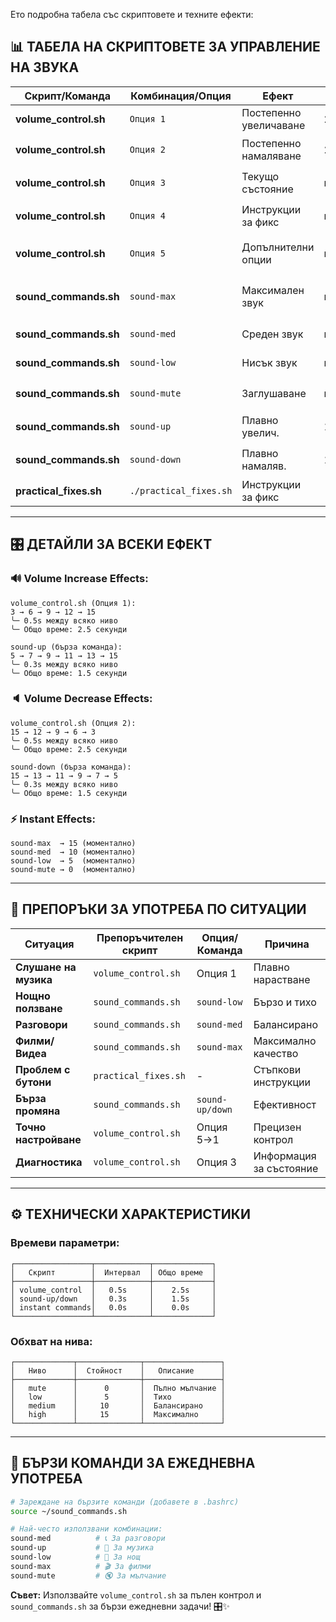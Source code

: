 Ето подробна табела със скриптовете и техните ефекти:

## 📊 **ТАБЕЛА НА СКРИПТОВЕТЕ ЗА УПРАВЛЕНИЕ НА ЗВУКА**

| **Скрипт/Команда** | **Комбинация/Опция** | **Ефект** | **Време** | **Нива на звука** | **Предимства** |
|-------------------|---------------------|-----------|-----------|------------------|----------------|
| **volume_control.sh** | `Опция 1` | Постепенно увеличаване | 2.5s | 3→6→9→12→15 | 🎵 Плавно нарастване |
| **volume_control.sh** | `Опция 2` | Постепенно намаляване | 2.5s | 15→12→9→6→3 | 🔇 Плавно заглушаване |
| **volume_control.sh** | `Опция 3` | Текущо състояние | моментално | показва текущо | 📊 Диагностика |
| **volume_control.sh** | `Опция 4` | Инструкции за фикс | моментално | - | 🛠️ Решаване на проблеми |
| **volume_control.sh** | `Опция 5` | Допълнителни опции | променливо | - | 🔧 Разширени функции |
| **sound_commands.sh** | `sound-max` | Максимален звук | моментално | 15 | 🔊 Незабавен ефект |
| **sound_commands.sh** | `sound-med` | Среден звук | моментално | 10 | 🎵 Балансиран |
| **sound_commands.sh** | `sound-low` | Нисък звук | моментално | 5 | 🌙 За тиха среда |
| **sound_commands.sh** | `sound-mute` | Заглушаване | моментално | 0 | 🔇 Пълно мълчание |
| **sound_commands.sh** | `sound-up` | Плавно увелич. | 1.5s | 5→7→9→11→13→15 | 📈 Постепенно |
| **sound_commands.sh** | `sound-down` | Плавно намаляв. | 1.5s | 15→13→11→9→7→5 | 📉 Постепенно |
| **practical_fixes.sh** | `./practical_fixes.sh` | Инструкции за фикс | - | - | 🔧 Стъпка-по-стъпка |

---

## 🎛️ **ДЕТАЙЛИ ЗА ВСЕКИ ЕФЕКТ**

### **🔊 Volume Increase Effects:**
```
volume_control.sh (Опция 1):
3 → 6 → 9 → 12 → 15
╰─ 0.5s между всяко ниво
╰─ Общо време: 2.5 секунди

sound-up (бърза команда):
5 → 7 → 9 → 11 → 13 → 15  
╰─ 0.3s между всяко ниво
╰─ Общо време: 1.5 секунди
```

### **🔈 Volume Decrease Effects:**
```
volume_control.sh (Опция 2):
15 → 12 → 9 → 6 → 3
╰─ 0.5s между всяко ниво
╰─ Общо време: 2.5 секунди

sound-down (бърза команда):
15 → 13 → 11 → 9 → 7 → 5
╰─ 0.3s между всяко ниво  
╰─ Общо време: 1.5 секунди
```

### **⚡ Instant Effects:**
```
sound-max  → 15 (моментално)
sound-med  → 10 (моментално) 
sound-low  → 5  (моментално)
sound-mute → 0  (моментално)
```

---

## 🎯 **ПРЕПОРЪКИ ЗА УПОТРЕБА ПО СИТУАЦИИ**

| **Ситуация** | **Препоръчителен скрипт** | **Опция/Команда** | **Причина** |
|-------------|--------------------------|------------------|-------------|
| **Слушане на музика** | `volume_control.sh` | Опция 1 | Плавно нарастване |
| **Нощно ползване** | `sound_commands.sh` | `sound-low` | Бързо и тихо |
| **Разговори** | `sound_commands.sh` | `sound-med` | Балансирано |
| **Филми/Видеа** | `sound_commands.sh` | `sound-max` | Максимално качество |
| **Проблем с бутони** | `practical_fixes.sh` | - | Стъпкови инструкции |
| **Бърза промяна** | `sound_commands.sh` | `sound-up/down` | Ефективност |
| **Точно настройване** | `volume_control.sh` | Опция 5→1 | Прецизен контрол |
| **Диагностика** | `volume_control.sh` | Опция 3 | Информация за състояние |

---

## ⚙️ **ТЕХНИЧЕСКИ ХАРАКТЕРИСТИКИ**

### **Времеви параметри:**
```
┌─────────────────┬────────────┬─────────────┐
│   Скрипт        │  Интервал  │ Общо време  │
├─────────────────┼────────────┼─────────────┤
│ volume_control  │   0.5s     │    2.5s     │
│ sound-up/down   │   0.3s     │    1.5s     │
│ instant commands│   0.0s     │    0.0s     │
└─────────────────┴────────────┴─────────────┘
```

### **Обхват на нива:**
```
┌─────────────┬──────────────┬─────────────────┐
│   Ниво      │  Стойност    │   Описание      │
├─────────────┼──────────────┼─────────────────┤
│   mute      │      0       │  Пълно мълчание │
│   low       │      5       │  Тихо           │
│   medium    │     10       │  Балансирано    │
│   high      │     15       │  Максимално     │
└─────────────┴──────────────┴─────────────────┘
```

---

## 🚀 **БЪРЗИ КОМАНДИ ЗА ЕЖЕДНЕВНА УПОТРЕБА**

```bash
# Зареждане на бързите команди (добавете в .bashrc)
source ~/sound_commands.sh

# Най-често използвани комбинации:
sound-med          # 📞 За разговори
sound-up           # 🎵 За музика  
sound-low          # 🌙 За нощ
sound-max          # 🎬 За филми
sound-mute         # 🔇 За мълчание
```

**Съвет:** Използвайте `volume_control.sh` за пълен контрол и `sound_commands.sh` за бързи ежедневни задачи! 🎛️✨
